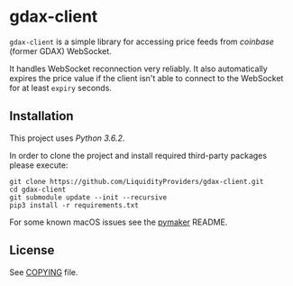# gdax-client

`gdax-client` is a simple library for accessing price feeds from _coinbase_ (former GDAX) WebSocket.

It handles WebSocket reconnection very reliably. It also automatically expires the price value
if the client isn't able to connect to the WebSocket for at least `expiry` seconds.


## Installation

This project uses *Python 3.6.2*.

In order to clone the project and install required third-party packages please execute:
```
git clone https://github.com/LiquidityProviders/gdax-client.git
cd gdax-client
git submodule update --init --recursive
pip3 install -r requirements.txt
```

For some known macOS issues see the [pymaker](https://github.com/makerdao/pymaker) README.


## License

See [COPYING](https://github.com/LiquidityProviders/gdax-client/blob/master/COPYING) file.
